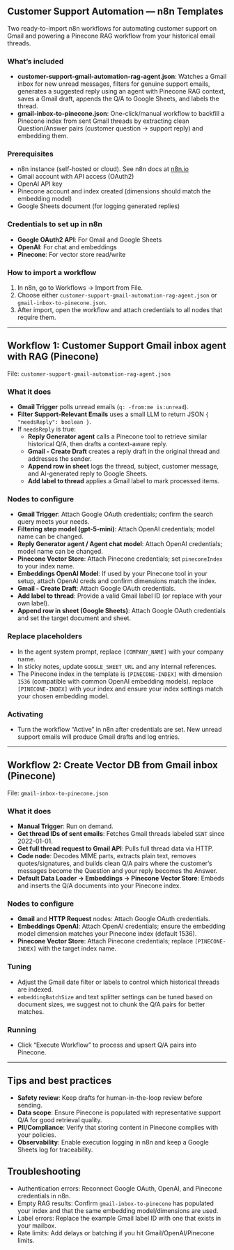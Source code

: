 ## Customer Support Automation — n8n Templates

Two ready-to-import n8n workflows for automating customer support on Gmail and powering a Pinecone RAG workflow from your historical email threads.

### What’s included
- **customer-support-gmail-automation-rag-agent.json**: Watches a Gmail inbox for new unread messages, filters for genuine support emails, generates a suggested reply using an agent with Pinecone RAG context, saves a Gmail draft, appends the Q/A to Google Sheets, and labels the thread.
- **gmail-inbox-to-pinecone.json**: One-click/manual workflow to backfill a Pinecone index from sent Gmail threads by extracting clean Question/Answer pairs (customer question → support reply) and embedding them.

### Prerequisites
- n8n instance (self-hosted or cloud). See n8n docs at [n8n.io](https://n8n.io/)
- Gmail account with API access (OAuth2)
- OpenAI API key
- Pinecone account and index created (dimensions should match the embedding model)
- Google Sheets document (for logging generated replies)

### Credentials to set up in n8n
- **Google OAuth2 API**: For Gmail and Google Sheets
- **OpenAI**: For chat and embeddings
- **Pinecone**: For vector store read/write

### How to import a workflow
1. In n8n, go to Workflows → Import from File.
2. Choose either `customer-support-gmail-automation-rag-agent.json` or `gmail-inbox-to-pinecone.json`.
3. After import, open the workflow and attach credentials to all nodes that require them.

---

## Workflow 1: Customer Support Gmail inbox agent with RAG (Pinecone)
File: `customer-support-gmail-automation-rag-agent.json`

### What it does
- **Gmail Trigger** polls unread emails (`q: -from:me is:unread`).
- **Filter Support-Relevant Emails** uses a small LLM to return JSON `{ "needsReply": boolean }`.
- If `needsReply` is true:
  - **Reply Generator agent** calls a Pinecone tool to retrieve similar historical Q/A, then drafts a context-aware reply.
  - **Gmail - Create Draft** creates a reply draft in the original thread and addresses the sender.
  - **Append row in sheet** logs the thread, subject, customer message, and AI-generated reply to Google Sheets.
  - **Add label to thread** applies a Gmail label to mark processed items.

### Nodes to configure
- **Gmail Trigger**: Attach Google OAuth credentials; confirm the search query meets your needs.
- **Filtering step model (gpt-5-mini)**: Attach OpenAI credentials; model name can be changed.
- **Reply Generator agent / Agent chat model**: Attach OpenAI credentials; model name can be changed.
- **Pinecone Vector Store**: Attach Pinecone credentials; set `pineconeIndex` to your index name.
- **Embeddings OpenAI Model**: If used by your Pinecone tool in your setup, attach OpenAI creds and confirm dimensions match the index.
- **Gmail - Create Draft**: Attach Google OAuth credentials.
- **Add label to thread**: Provide a valid Gmail label ID (or replace with your own label).
- **Append row in sheet (Google Sheets)**: Attach Google OAuth credentials and set the target document and sheet.

### Replace placeholders
- In the agent system prompt, replace `[COMPANY_NAME]` with your company name.
- In sticky notes, update `GOOGLE_SHEET_URL` and any internal references.
- The Pinecone index in the template is `[PINECONE-INDEX]` with dimension `1536` (compatible with common OpenAI embedding models). replace `[PINECONE-INDEX]` with your index and ensure your index settings match your chosen embedding model.

### Activating
- Turn the workflow “Active” in n8n after credentials are set. New unread support emails will produce Gmail drafts and log entries.

---

## Workflow 2: Create Vector DB from Gmail inbox (Pinecone)
File: `gmail-inbox-to-pinecone.json`

### What it does
- **Manual Trigger**: Run on demand.
- **Get thread IDs of sent emails**: Fetches Gmail threads labeled `SENT` since 2022-01-01.
- **Get full thread request to Gmail API**: Pulls full thread data via HTTP.
- **Code node**: Decodes MIME parts, extracts plain text, removes quotes/signatures, and builds clean Q/A pairs where the customer’s messages become the Question and your reply becomes the Answer.
- **Default Data Loader → Embeddings → Pinecone Vector Store**: Embeds and inserts the Q/A documents into your Pinecone index.

### Nodes to configure
- **Gmail** and **HTTP Request** nodes: Attach Google OAuth credentials.
- **Embeddings OpenAI**: Attach OpenAI credentials; ensure the embedding model dimension matches your Pinecone index (default 1536).
- **Pinecone Vector Store**: Attach Pinecone credentials; replace `[PINECONE-INDEX]` with the target index name.

### Tuning
- Adjust the Gmail date filter or labels to control which historical threads are indexed.
- `embeddingBatchSize` and text splitter settings can be tuned based on document sizes, we suggest not to chunk the Q/A pairs for better matches.

### Running
- Click “Execute Workflow” to process and upsert Q/A pairs into Pinecone.

---

## Tips and best practices
- **Safety review**: Keep drafts for human-in-the-loop review before sending.
- **Data scope**: Ensure Pinecone is populated with representative support Q/A for good retrieval quality.
- **PII/Compliance**: Verify that storing content in Pinecone complies with your policies.
- **Observability**: Enable execution logging in n8n and keep a Google Sheets log for traceability.

## Troubleshooting
- Authentication errors: Reconnect Google OAuth, OpenAI, and Pinecone credentials in n8n.
- Empty RAG results: Confirm `gmail-inbox-to-pinecone` has populated your index and that the same embedding model/dimensions are used.
- Label errors: Replace the example Gmail label ID with one that exists in your mailbox.
- Rate limits: Add delays or batching if you hit Gmail/OpenAI/Pinecone limits.

